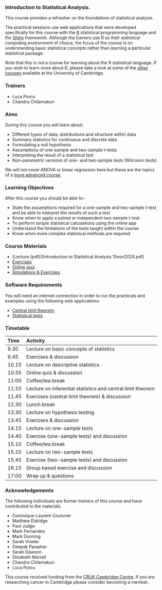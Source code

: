 ### Introduction to Statistical Analysis.

This course provides a refresher on the foundations of statistical analysis.

The practical sessions use web applications that were developed specifically for
this course with the [R](https://cran.r-project.org) statistical programming
language and the [Shiny](http://shiny.rstudio.com/gallery) framework. Although
the trainers use R as their statistical computing environment of choice, the
focus of the course is on understanding basic statistical concepts rather than
learning a particular statistical package.

Note that this is not a course for learning about the R statistical language.
If you wish to learn more about R, please take a look at some of the
[other courses](https://bioinfotraining.bio.cam.ac.uk) available at the
University of Cambridge.

### Trainers

- Luca Porcu
- Chandra Chilamakuri

### Aims

During this course you will learn about:

- Different types of data, distributions and structure within data
- Summary statistics for continuous and discrete data
- Formulating a null hypothesis
- Assumptions of one-sample and two-sample t-tests
- Interpreting the result of a statistical test
- Non-parametric versions of one- and two-sample tests (Wilcoxon tests)

We will not cover ANOVA or linear regression here but these are the topics of a
[more advanced course](https://bioinformatics-core-shared-training.github.io/linear-models-r).

### Learning Objectives

After this course you should be able to:-

- State the assumptions required for a one-sample and two-sample t-test and be able to interpret the results of such a test
- Know when to apply a paired or independent two-sample t-test
- To perform simple statistical calculations using the online app
- Understand the limitations of the tests taught within the course
- Know when more complex statistical methods are required

### Course Materials

- [Lecture (pdf)](Introduction to Statistical Analysis 15nov2024.pdf)
- [Exercises](Exercises.html)
- [Online quiz](https://docs.google.com/forms/d/1C3RHisRHoWXcnFqX9JhRAk3gy_aJ6FrhouJ6ljsJ-Fc)
- [Simulations & Exercises](practical.html)

### Software Requirements

You will need an internet connection in order to run the practicals and examples
using the following web applications:

- [Central limit theorem](https://bioinformatics.cruk.cam.ac.uk/apps/stats/central-limit-theorem)
- [Statistical tests](https://bioinformatics.cruk.cam.ac.uk/stats/shinystats)

### Timetable

| Time  | Activity
|:------|:--------
|  9.30 | Lecture on basic concepts of statistics
|  9.45 | Exercises & discussion
| 10.15 | Lecture on descriptive statistics
| 10:35 | Online quiz & discussion 
| 11:00 | Coffee/tea break
| 11:10 | Lecture on inferential statistics and central limit theorem
| 11.45 | Exercises (central limit theorem) & discussion
| 12.30 | Lunch break
| 13.30 | Lecture on hypothesis testing
| 13.45 | Exercises & discussion
| 14.15 | Lecture on one-sample tests
| 14.40 | Exercise (one-sample tests) and discussion
| 15.10 | Coffee/tea break
| 15.20 | Lecture on two-sample tests
| 15.45 | Exercise (two-sample tests) and discussion
| 16.15 | Group based exercise and discussion
| 17:00 | Wrap up & questions

### Acknowledgements

The following individuals are former trainers of this course and have
contributed to the materials.
- Dominique-Laurent Couturier
- Matthew Eldridge
- Paul Judge
- Mark Fernandes
- Mark Dunning
- Sarah Vowler
- Deepak Parashar
- Sarah Dawson
- Elizabeth Merrell
- Chandra Chilamakuri
- Luca Porcu

This course received funding from the
[CRUK Cambridge Centre](https://crukcambridgecentre.org.uk).
If you are researching cancer in Cambridge please consider becoming a member.
